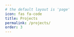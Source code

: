 ```yaml
---
# the default layout is 'page'
icon: fas fa-code
title: Projects
permalink: /projects/
order: 3
---
```


